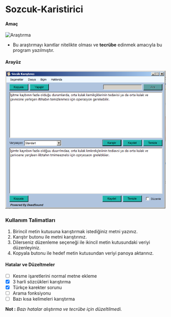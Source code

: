 # Sozcuk-Karistirici

#### Amaç
![Araştırma](http://2.bp.blogspot.com/-RJV39IQPloA/Tj26ry8ZKiI/AAAAAAAABu4/ZycU-me_5_A/s1600/karisik_ilginc_yazi_kelime_okuma.jpg)</br>
- Bu araştırmayı kanıtlar nitelikte olması ve **tecrübe** edinmek amacıyla bu program yazılmıştır.

#### Arayüz
![Arayüz](https://github.com/serdaraltin/Sozcuk-Karistirici/blob/master/Ekran%20Al%C4%B1nt%C4%B1s%C4%B1/Ekran%20G%C3%B6r%C3%BCnt%C3%BCs%C3%BC%20-%202018-09-12%2021-58-13.png)</br>

### Kullanım Talimatları
1. Birincil metin kutusuna karıştırmak istediğiniz metni yazınız.
2. Karıştır butonu ile metni karıştırınız.
3. Dilerseniz düzenleme seçeneği ile ikincil metin kutusundaki veriyi düzenleyiniz.
4. Kopyala butonu ile hedef metin kutusundan veriyi panoya aktarınız.

#### Hatalar ve Düzeltmeler
- [ ] Kesme işaretlerini normal metne ekleme
- [x] 3 harli sözcükleri karıştırma
- [x] Türkçe karekter sorunu
- [ ] Arama fonksiyonu
- [ ] Bazı kısa kelimeleri karıştırma

**Not :** *Bazı hatalar alıştırma ve tecrübe için düzeltilmedi.*
